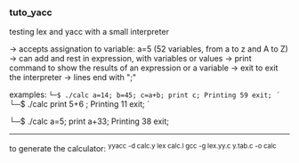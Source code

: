 ### tuto_yacc

testing lex and yacc with a small interpreter

-> accepts assignation to variable: a=5   (52 variables, from a to z and A to Z)
-> can add and rest in expression, with variables or values
-> print command to show the results of an expression or a variable
-> exit to exit the interpreter
-> lines end with ";"

examples:
`
└─$ ./calc
a=14;
b=45;
c=a+b;
print c;
Printing 59
exit;
´
`
└─$ ./calc
print 5+6 ;
Printing 11
exit;
`

└─$ ./calc
a=5;
print a+33;
Printing 38
exit;


--------------------
to generate the calculator:
<sup>
yyacc -d calc.y
lex calc.l
gcc -g lex.yy.c y.tab.c -o calc
</sup>

  

